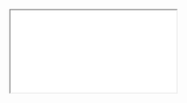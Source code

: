 ﻿<iframe class="showcase" src="@(System.Configuration.ConfigurationManager.AppSettings["InfrastructureShowcase.BasePath"])/DiscoveryGraph/ComponentExplorerDemo"></iframe>